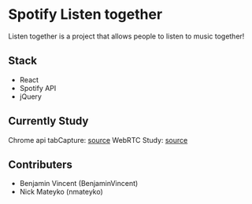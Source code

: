 
# Spotify Listen together

Listen together is a project that allows people to listen to music together!

## Stack

- React
- Spotify API
- jQuery

## Currently Study
Chrome api tabCapture: [source](https://developer.chrome.com/extensions/samples#search:tabcapture)
WebRTC Study: [source](https://www.html5rocks.com/en/tutorials/webrtc/basics/)

## Contributers
- Benjamin Vincent (BenjaminVincent)
- Nick Mateyko (nmateyko)

